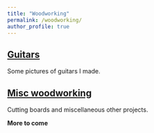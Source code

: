 ```yaml
---
title: "Woodworking"
permalink: /woodworking/
author_profile: true
---
```


## [Guitars](http://malachycampbell.github.io/woodworking/Guitars)

Some pictures of guitars I made.

## [Misc woodworking](http://malachycampbell.github.io/woodworking/CuttingBoards)

Cutting boards and miscellaneous other projects.

**More to come**

